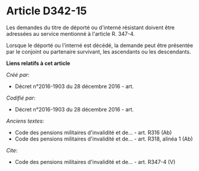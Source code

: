 # Article D342-15

Les demandes du titre de déporté ou d'interné résistant doivent être adressées au service mentionné à l'article R. 347-4.

Lorsque le déporté ou l'interné est décédé, la demande peut être présentée par le conjoint ou partenaire survivant, les
ascendants ou les descendants.

**Liens relatifs à cet article**

_Créé par_:

  - Décret n°2016-1903 du 28 décembre 2016 - art.

_Codifié par_:

  - Décret n°2016-1903 du 28 décembre 2016 - art.

_Anciens textes_:

  - Code des pensions militaires d'invalidité et de... - art. R316 (Ab)
  - Code des pensions militaires d'invalidité et de... - art. R318, alinéa 1 (Ab)

_Cite_:

  - Code des pensions militaires d'invalidité et de... - art. R347-4 (V)
